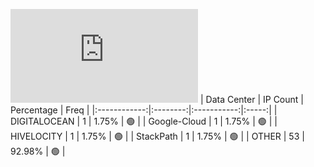 ![Diagramm](https://github.com/obajay/StateSync-snapshots/blob/main/Projects/Uptick/1/README.md)
| Data Center | IP Count | Percentage | Freq |
|:------------:|:--------:|:-----------:|:-----:|
| DIGITALOCEAN | 1 | 1.75% | 🟢 |
| Google-Cloud | 1 | 1.75% | 🟢 |
| HIVELOCITY | 1 | 1.75% | 🟢 |
| StackPath | 1 | 1.75% | 🟢 |
| OTHER | 53 | 92.98% | 🟢 |